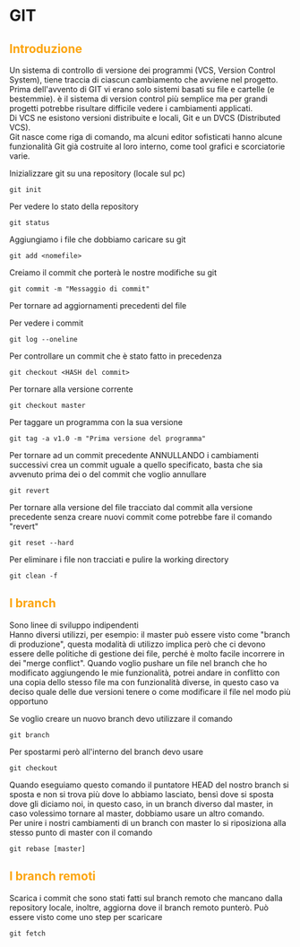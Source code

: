 # GIT

## <span style="color:#fca40c">Introduzione</span>

Un sistema di controllo di versione dei programmi (VCS, Version Control System), tiene traccia di ciascun cambiamento che avviene nel progetto.<br>
Prima dell'avvento di GIT vi erano solo sistemi basati su file e cartelle (e bestemmie). è il sistema di version control più semplice ma per grandi progetti potrebbe risultare difficile vedere i cambiamenti applicati.<br>
Di VCS ne esistono versioni distribuite e locali, Git e un DVCS (Distributed VCS).<br>
Git nasce come riga di comando, ma alcuni editor sofisticati hanno alcune funzionalità Git già costruite al loro interno, come tool grafici e scorciatorie varie.



Inizializzare git su una repository (locale sul pc)
```
git init
```

Per vedere lo stato della repository
```
git status
```

Aggiungiamo i file che dobbiamo caricare su git
```
git add <nomefile>
```

Creiamo il commit che porterà le nostre modifiche su git
```
git commit -m "Messaggio di commit"
```

Per tornare ad aggiornamenti precedenti del file

Per vedere i commit
```
git log --oneline
```

Per controllare un commit che è stato fatto in precedenza
```
git checkout <HASH del commit>
```

Per tornare alla versione corrente
```
git checkout master
```

Per taggare un programma con la sua versione
```
git tag -a v1.0 -m "Prima versione del programma"
```

Per tornare ad un commit precedente ANNULLANDO i cambiamenti successivi crea un commit uguale a quello specificato, basta che sia avvenuto prima dei o del commit che voglio annullare
```
git revert
```

Per tornare alla versione del file tracciato dal commit alla versione precedente senza creare nuovi commit come potrebbe fare il comando "revert"
```
git reset --hard
```

Per eliminare i file non tracciati e pulire la working directory
```
git clean -f
```

## <span style="color:#fca40c">I branch</span>

Sono linee di sviluppo indipendenti<br>
Hanno diversi utilizzi, per esempio: il master può essere visto come "branch di produzione", questa modalità di utilizzo implica però che ci devono essere delle politiche di gestione dei file, perché è molto facile incorrere in dei "merge conflict". Quando voglio pushare un file nel branch che ho modificato aggiungendo le mie funzionalità, potrei andare in conflitto con una copia dello stesso file ma con funzionalità diverse, in questo caso va deciso quale delle due versioni tenere o come modificare il file nel modo più opportuno

Se voglio creare un nuovo branch devo utilizzare il comando
```
git branch
```

Per spostarmi però all'interno del branch devo usare
```
git checkout
```

Quando eseguiamo questo comando il puntatore HEAD del nostro branch si sposta e non si trova più dove lo abbiamo lasciato, bensì dove si sposta dove gli diciamo noi, in questo caso, in un branch diverso dal master, in caso volessimo tornare al master, dobbiamo usare un altro comando.<br>
Per unire i nostri cambiamenti di un branch con master lo si riposiziona alla stesso punto di master con il comando
```
git rebase [master]
```

## <span style="color:#fca40c">I branch remoti</span>

Scarica i commit che sono stati fatti sul branch remoto che mancano dalla repository locale, inoltre, aggiorna dove il branch remoto punterò. Può essere visto come uno step per scaricare 

```
git fetch
```